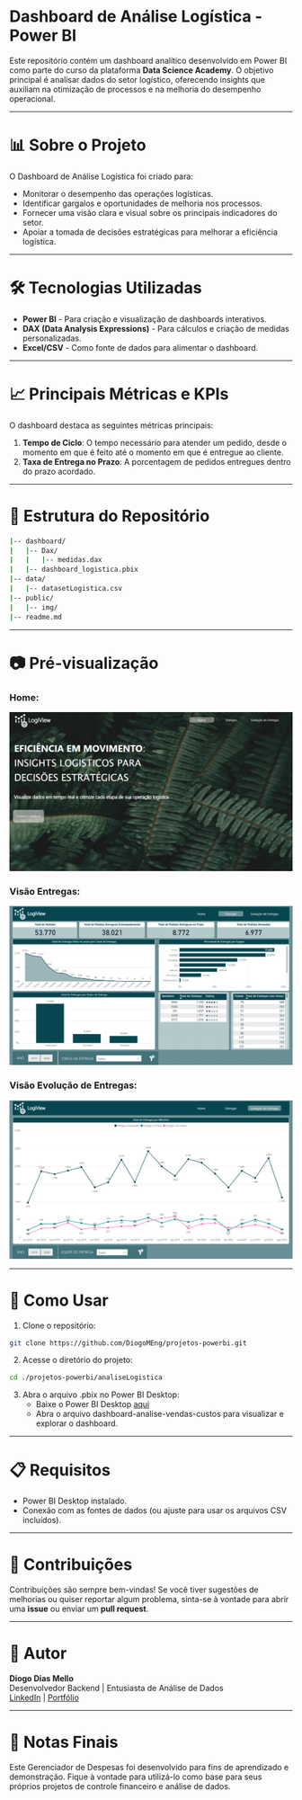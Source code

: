 # Dashboard de Análise Logística - Power BI

Este repositório contém um dashboard analítico desenvolvido em Power BI como parte do curso da plataforma **Data Science Academy**. O objetivo principal é analisar dados do setor logístico, oferecendo insights que auxiliam na otimização de processos e na melhoria do desempenho operacional.

---

# 📊 Sobre o Projeto

O Dashboard de Análise Logística foi criado para:

- Monitorar o desempenho das operações logísticas.
- Identificar gargalos e oportunidades de melhoria nos processos.
- Fornecer uma visão clara e visual sobre os principais indicadores do setor.
- Apoiar a tomada de decisões estratégicas para melhorar a eficiência logística.

---

# 🛠️ Tecnologias Utilizadas

- **Power BI** - Para criação e visualização de dashboards interativos.
- **DAX (Data Analysis Expressions)** - Para cálculos e criação de medidas personalizadas.
- **Excel/CSV** - Como fonte de dados para alimentar o dashboard.

---

# 📈 Principais Métricas e KPIs

O dashboard destaca as seguintes métricas principais:

1. **Tempo de Ciclo**: O tempo necessário para atender um pedido, desde o momento em que é feito até o momento em que é entregue ao cliente.
2. **Taxa de Entrega no Prazo**: A porcentagem de pedidos entregues dentro do prazo acordado.

---

# 📂 Estrutura do Repositório

```bash
|-- dashboard/
|   |-- Dax/
|   |   |-- medidas.dax
|   |-- dashboard_logistica.pbix
|-- data/
|   |-- datasetLogistica.csv
|-- public/
|   |-- img/
|-- readme.md
```

---

# 📷 Pré-visualização

### Home:

![Home](public/img/home.png)

### Visão Entregas:

![Visão Entregas](public/img/visaoEntregas.png)

### Visão Evolução de Entregas:

![Visão Evolução de Entregas](public/img/visaoEvolucaoEntrega.png)

---

# 🚀 Como Usar

1. Clone o repositório:

```bash
git clone https://github.com/DiogoMEng/projetos-powerbi.git
```

2. Acesse o diretório do projeto:

```bash
cd ./projetos-powerbi/analiseLogistica
```

3. Abra o arquivo .pbix no Power BI Desktop:
   - Baixe o Power BI Desktop <a href="https://www.microsoft.com/pt-br/download/details.aspx?id=58494">aqui</a>
   - Abra o arquivo dashboard-analise-vendas-custos para visualizar e explorar o dashboard.

---

# 📋 Requisitos

- Power BI Desktop instalado.
- Conexão com as fontes de dados (ou ajuste para usar os arquivos CSV incluídos).

---

# 🤝 Contribuições

Contribuições são sempre bem-vindas! Se você tiver sugestões de melhorias ou quiser reportar algum problema, sinta-se à vontade para abrir uma **issue** ou enviar um **pull request**.

---

# 👤 Autor

**Diogo Dias Mello**  
Desenvolvedor Backend | Entusiasta de Análise de Dados  
[LinkedIn](www.linkedin.com/in/diogo-meng) | [Portfólio](https://diogomello-dev.netlify.app)

---

# 📝 Notas Finais

Este Gerenciador de Despesas foi desenvolvido para fins de aprendizado e demonstração. Fique à vontade para utilizá-lo como base para seus próprios projetos de controle financeiro e análise de dados.
